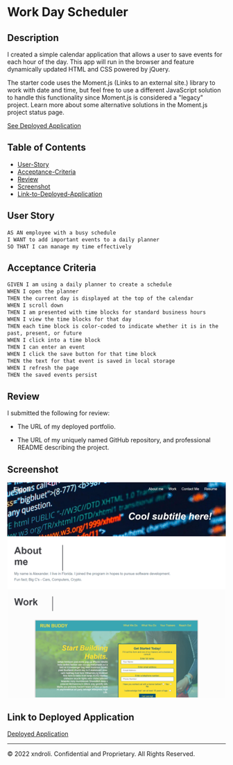 # Work Day Scheduler

## Description

I created a simple calendar application that allows a user to save events for each hour of the day. This app will run in the browser and feature dynamically updated HTML and CSS powered by jQuery.

The starter code uses the Moment.js (Links to an external site.) library to work with date and time, but feel free to use a different JavaScript solution to handle this functionality since Moment.js is considered a "legacy" project. Learn more about some alternative solutions in the Moment.js project status page.

[See Deployed Application](https://xndroli.github.io/work-day-scheduler/)

## Table of Contents

* [User-Story](#User-Story)
* [Acceptance-Criteria](#Acceptance-Criteria)
* [Review](#Review)
* [Screenshot](#Screenshot)
* [Link-to-Deployed-Application](#Link-to-Deployed-Application)


## User Story

```
AS AN employee with a busy schedule
I WANT to add important events to a daily planner
SO THAT I can manage my time effectively
```

## Acceptance Criteria

```
GIVEN I am using a daily planner to create a schedule
WHEN I open the planner
THEN the current day is displayed at the top of the calendar
WHEN I scroll down
THEN I am presented with time blocks for standard business hours
WHEN I view the time blocks for that day
THEN each time block is color-coded to indicate whether it is in the past, present, or future
WHEN I click into a time block
THEN I can enter an event
WHEN I click the save button for that time block
THEN the text for that event is saved in local storage
WHEN I refresh the page
THEN the saved events persist
```

## Review

I submitted the following for review:

* The URL of my deployed portfolio.

* The URL of my uniquely named GitHub repository, and professional README describing the project.

## Screenshot

![Work Day Scheduler](https://github.com/xndroli/portfolio/blob/08a5547f461d045a18944aa7a713356879b2ea39/assets/images/portfolio_screenshot.png "Work Day Scheduler Mock-up Gif")

## Link to Deployed Application

[Deployed Application](https://xndroli.github.io/horizon-code-refactor/)

---
© 2022 xndroli. Confidential and Proprietary. All Rights Reserved.